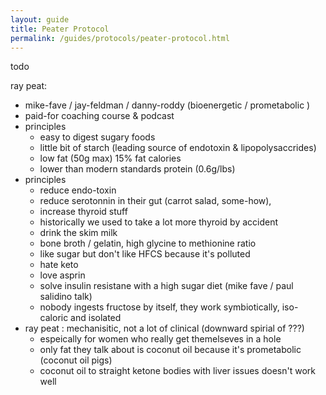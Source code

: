 ```yaml
---
layout: guide
title: Peater Protocol
permalink: /guides/protocols/peater-protocol.html
---
```


todo

 ray peat:
 * mike-fave / jay-feldman / danny-roddy (bioenergetic / prometabolic )
 * paid-for coaching course & podcast
 * principles
     * easy to digest sugary foods
     * little bit of starch (leading source of endotoxin & lipopolysaccrides)
     * low fat (50g max) 15% fat calories
     * lower than modern standards protein (0.6g/lbs)
 * principles
     * reduce endo-toxin
     * reduce serotonnin in their gut (carrot salad, some-how),
     * increase thyroid stuff
     * historically we used to take a lot more thyroid by accident
     * drink the skim milk
     * bone broth / gelatin, high glycine to methionine ratio
     * like sugar but don't like HFCS because it's polluted
     * hate keto
     * love asprin
     * solve insulin resistane with a high sugar diet (mike fave / paul salidino talk)
     * nobody ingests fructose by itself, they work symbiotically, iso-caloric and isolated
 * ray peat : mechanisitic, not a lot of clinical (downward spirial of ???)
     * espeically for women who really get themelseves in a hole
     * only fat they talk about is coconut oil because it's prometabolic (coconut oil pigs)
     * coconut oil to straight ketone bodies with liver issues doesn't work well
 